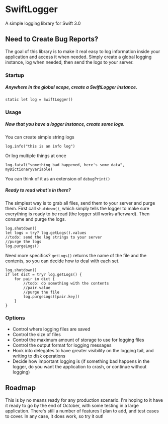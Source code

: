 # SwiftLogger
A simple logging library for Swift 3.0

## Need to Create Bug Reports?
The goal of this library is to make it real easy to log information inside your application and access it when needed. Simply create a global logging instance, log when needed, then send the logs to your server.

### Startup
##### Anywhere in the global scope, create a SwiftLogger instance.

`static let log = SwiftLogger()`

### Usage
##### Now that you have a logger instance, create some logs.
You can create simple string logs

`log.info("this is an info log")`

Or log multiple things at once

`log.fatal("something bad happened, here's some data", myDictionaryVariable)`

You can think of it as an extension of `debugPrint()`

##### Ready to read what's in there?
The simplest way is to grab all files, send them to your server and purge them. First call `shutdown()`, which simply tells the logger to make sure everything is ready to be read (the logger still works afterward). Then consume and purge the logs.
```
log.shutdown()
let logs = try? log.getLogs().values
//todo: send the log strings to your server
//purge the logs
log.purgeLogs()
```
Need more specifics? `getLogs()` returns the name of the file and the contents, so you can decide how to deal with each set.
```
log.shutdown()
if let dict = try? log.getLogs() {
    for pair in dict {
        //todo: do something with the contents
        //pair.value
        //purge the file
        log.purgeLogs([pair.key])
    }
}
```

### Options
- Control where logging files are saved
- Control the size of files
- Control the maximum amount of storage to use for logging files
- Control the output format for logging messages
- Hook into delegates to have greater visibility on the logging tail, and writing to disk operations
- Decide how important logging is (if something bad happens in the logger, do you want the application to crash, or continue without logging)

## Roadmap

This is by no means ready for any production scenario. I'm hoping to it have it ready to go by the end of October, with some testing in a large application. There's still a number of features I plan to add, and test cases to cover. In any case, it does work, so try it out!
